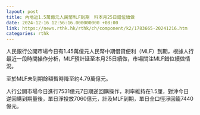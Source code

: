 ```yaml
---
layout: post
title: 內地近1.5萬億元人民幣MLF到期　料本月25日錯位續做
date: 2024-12-16 12:56:16.000000000 +08:00
link: https://news.rthk.hk/rthk/ch/component/k2/1783665-20241216.htm
categories: rthk
---
```


人民銀行公開市場今日有1.45萬億元人民幣中期借貸便利（MLF）到期，根據人行最近一段時間操作分析，MLF預計延至本月25日續做，市場關注MLF錯位續做情況。

至於MLF未到期餘額暫時降至約4.79萬億元。

人行公開市場今日進行7531億元7日期逆回購操作，利率維持在1.5厘，對沖今日逆回購到期量後，單日淨投放7060億元，計及MLF到期，單日全口徑淨回籠7440億元。
